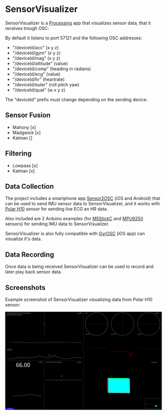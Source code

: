 # SensorVisualizer

SensorVisualizer is a [Processing](https://processing.org/) app that visualizes sensor data, that it receives trough OSC:

By default it listens to port 57121 and the following OSC addresses:
- "/deviceId/acc" (x y z)
- "/deviceId/gyro" (x y z)
- "/deviceId/mag" (x y z)
- "/deviceId/altitude" (value)
- "/deviceId/comp" (heading in radians)
- "/deviceId/ecg" (value)
- "/deviceId/hr" (heartrate)
- "/deviceId/euler" (roll pitch yaw)
- "/deviceId/quat" (w x y z)

The "deviceId" prefix must change depending on the sending device.

## Sensor Fusion

- Mahony [x]
- Madgwick [x]
- Kalman []

## Filtering

- Lowpass [x]
- Kalman [x]

## Data Collection

The project includes a smartphone app [Sensor2OSC](https://github.com/kasparsj/Sensor2OSC) (iOS and Android) that can be used to send IMU sensor data to SensorVisualizer, and it works with [Polar H10](https://www.polar.com/en/sensors/h10-heart-rate-sensor) sensor for sending live ECG an HR data.

Also included are 2 Arduino examples (for [M5StickC](https://github.com/kasparsj/SensorVisualizer/tree/main/Arduino/m5StickC_MPU6886_OSC) and [MPU9250](https://github.com/kasparsj/SensorVisualizer/tree/main/Arduino/MPU9250_DMP_OSC) sensors) for sending IMU data to SensorVisualizer.

SensorVisualizer is also fully compatible with [GyrOSC](https://apps.apple.com/de/app/gyrosc/id418751595) (iOS app) can visualize it's data.

## Data Recording

Once data is being received SensorVisualizer can be used to record and later play back sensor data.

## Screenshots

Example screenshot of SensorVisualizer visualizing data from Polar H10 sensor:

![Polar H10](/Screenshot/polar-h10.png?raw=true "Polar H10")
